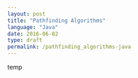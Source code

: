 ```yaml
---
layout: post
title: "Pathfinding Algorithms"
language: "Java"
date: 2016-06-02
type: draft
permalink: /pathfinding_algorithms-java
---
```


temp